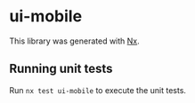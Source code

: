 # ui-mobile

This library was generated with [Nx](https://nx.dev).

## Running unit tests

Run `nx test ui-mobile` to execute the unit tests.

